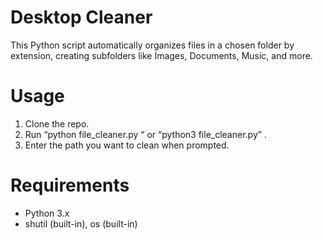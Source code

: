 # Desktop Cleaner

This Python script automatically organizes files in a chosen folder by extension,
creating subfolders like Images, Documents, Music, and more.

# Usage

1. Clone the repo.
2. Run “python file_cleaner.py “ or “python3 file_cleaner.py” .
3. Enter the path you want to clean when prompted.

# Requirements

- Python 3.x
- shutil (built-in), os (built-in)



